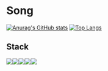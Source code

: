 # Song

[![Anurag's GitHub stats](https://github-readme-stats.vercel.app/api?username=estimar2)](https://github.com/estimar2)
[![Top Langs](https://github-readme-stats.vercel.app/api/top-langs/?username=estimar2)](https://github.com/estimar2)

## Stack

<img src="https://img.shields.io/badge/-HTML-E34F26?logo=HTML5&logoColor=white&style=for-the-badge"  /><img src="https://img.shields.io/badge/-CSS-1572B6?logo=CSS3&logoColor=white&style=for-the-badge"  /><img src="https://img.shields.io/badge/-Javascript-F7DF1E?logo=JavaScript&logoColor=white&style=for-the-badge"  /><img src="https://img.shields.io/badge/-ReactJs-61DAFB?logo=react&logoColor=white&style=for-the-badge" /><img src="https://img.shields.io/badge/-NodeJS-339933?logo=Node.js&logoColor=white&style=for-the-badge" />

<!--
**estimar2/estimar2** is a ✨ _special_ ✨ repository because its `README.md` (this file) appears on your GitHub profile.

Here are some ideas to get you started:

- 🔭 I’m currently working on ...
- 🌱 I’m currently learning ...
- 👯 I’m looking to collaborate on ...
- 🤔 I’m looking for help with ...
- 💬 Ask me about ...
- 📫 How to reach me: ...
- 😄 Pronouns: ...
- ⚡ Fun fact: ...
-->

